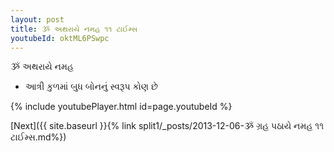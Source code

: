 ```yaml
---
layout: post
title: ૐ અથરાયે નમહ ૧૧ ટાઈમ્સ
youtubeId: oktML6PSwpc
---
```

 
 
 ૐ અથરાયે નમહ  
 
 -  આત્રી કુળમાં બુધ બોનનું સ્વરૂપ કોણ છે 
 
  
 
  
 
 
 
 
 
 


{% include youtubePlayer.html id=page.youtubeId %}
 
[Next]({{ site.baseurl }}{% link  split1/_posts/2013-12-06-ૐ ગ્રહ પઠાયે નમહ ૧૧ ટાઈમ્સ.md%})
 
